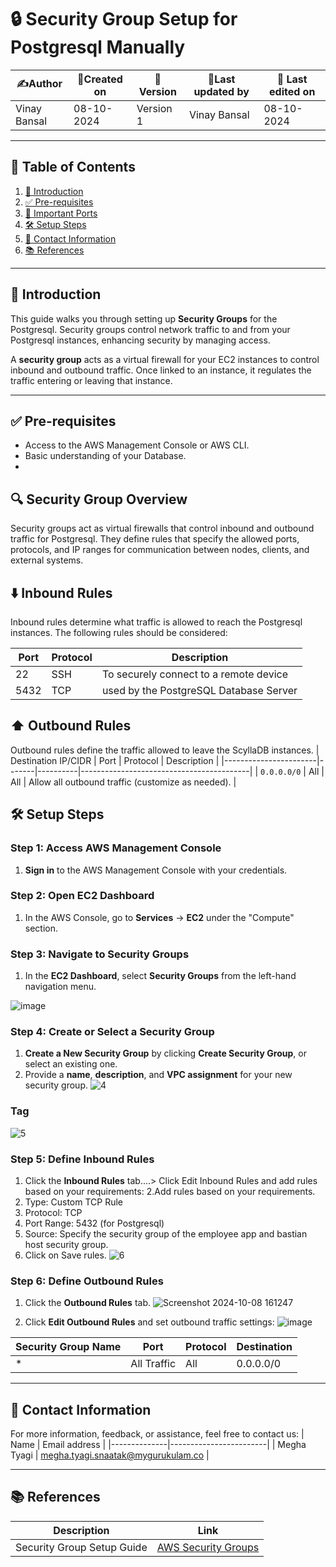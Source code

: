 # 🔒 Security Group Setup for Postgresql Manually 

| ✍️Author      | 📅Created on  |📌 Version    | 📝Last updated by |📅 Last edited on |
|-------------|-------------|------------|-----------------|----------------|
| Vinay Bansal | 08-10-2024  | Version 1  | Vinay Bansal    | 08-10-2024     |

---

## 📑 Table of Contents

1. [📝 Introduction](#-introduction)
2. [✅ Pre-requisites](#-pre-requisites)
3. [🔑 Important Ports](#-important-ports)
4. [🛠️ Setup Steps](#-setup-steps)
5. [📧 Contact Information](#-contact-information)
6. [📚 References](#-references)

---

## 📝 Introduction

This guide walks you through setting up **Security Groups** for the Postgresql. Security groups control network traffic to and from your Postgresql instances, enhancing security by managing access.

A **security group** acts as a virtual firewall for your EC2 instances to control inbound and outbound traffic. Once linked to an instance, it regulates the traffic entering or leaving that instance.



---

## ✅ Pre-requisites

- Access to the AWS Management Console or AWS CLI.
- Basic understanding of your Database.
-  
## 🔍 Security Group Overview

Security groups act as virtual firewalls that control inbound and outbound traffic for Postgresql. They define rules that specify the allowed ports, protocols, and IP ranges for communication between nodes, clients, and external systems.


## ⬇️ Inbound Rules

Inbound rules determine what traffic is allowed to reach the Postgresql instances. The following rules should be considered:

| Port  | Protocol | Description                             |
|-------|----------|-----------------------------------------|
| 22	      | SSH    |     To securely connect to a remote device      |
| 5432  | TCP      | used by the PostgreSQL Database Server |



## ⬆️ Outbound Rules

Outbound rules define the traffic allowed to leave the ScyllaDB instances. 
| Destination IP/CIDR  | Port  | Protocol | Description                              |
|-----------------------|-------|----------|------------------------------------------|
| `0.0.0.0/0`           | All   | All      | Allow all outbound traffic (customize as needed). |


## 🛠️ Setup Steps

### Step 1: Access AWS Management Console

1. **Sign in** to the AWS Management Console with your credentials.

### Step 2: Open EC2 Dashboard

1. In the AWS Console, go to **Services** → **EC2** under the "Compute" section.

### Step 3: Navigate to Security Groups

1. In the **EC2 Dashboard**, select **Security Groups** from the left-hand navigation menu.

![image](https://github.com/user-attachments/assets/1a83c27e-96d5-4278-8278-7af466625b73)


### Step 4: Create or Select a Security Group

1. **Create a New Security Group** by clicking **Create Security Group**, or select an existing one.
2. Provide a **name**, **description**, and **VPC assignment** for your new security group.
![4](https://github.com/user-attachments/assets/a64b14e1-1c22-4bfd-a65d-e6981665c2d0)

### Tag
![5](https://github.com/user-attachments/assets/5fcfcdc5-95bd-4c35-8d03-e8a603e67339)



### Step 5: Define Inbound Rules

1. Click the **Inbound Rules** tab....> Click Edit Inbound Rules and add rules based on your requirements:
2.Add rules based on your requirements.
3. Type: Custom TCP Rule
4. Protocol: TCP
5. Port Range: 5432 (for Postgresql)
6. Source: Specify the security group of the employee app and bastian host security group.
7. Click on Save rules.
![6](https://github.com/user-attachments/assets/58f23946-ca2c-4ee3-a3bc-a9bf570751db)



### Step 6: Define Outbound Rules

1. Click the **Outbound Rules** tab.
![Screenshot 2024-10-08 161247](https://github.com/user-attachments/assets/9fc33a03-e675-4670-b4b1-acb968a26530)


2. Click **Edit Outbound Rules** and set outbound traffic settings:
![image](https://github.com/user-attachments/assets/a597065e-de4e-42a9-8b9c-b4676cb1aebe)



| Security Group Name | Port        | Protocol  | Destination  |
|---------------------|-------------|-----------|--------------|
| *                   | All Traffic | All       | 0.0.0.0/0    |



---

##  📧 Contact Information
For more information, feedback, or assistance, feel free to contact us:
| Name         | Email address          |
|--------------|------------------------|
| Megha Tyagi  | megha.tyagi.snaatak@mygurukulam.co  |


---

## 📚 References

| Description               | Link                                                                 |
|---------------------------|----------------------------------------------------------------------|
| Security Group Setup Guide | [AWS Security Groups](https://docs.aws.amazon.com/vpc/latest/userguide/vpc-security-groups.html) |
